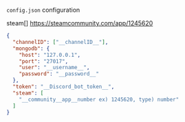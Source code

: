 `config.json` configuration


steam[] https://steamcommunity.com/app/1245620

```json
{
  "channelID": ["__channelID__"],
  "mongodb": {
    "host": "127.0.0.1",
    "port": "27017",
    "user": "__username__",
    "password": "__password__"
  },
  "token": "__Discord_bot_token__",
  "steam": [
    "__community__app__number ex) 1245620, type) number"
  ]
}
```
